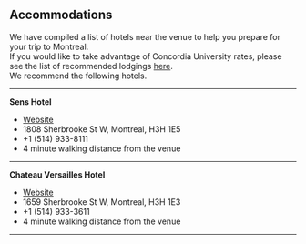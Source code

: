 ## Accommodations

We have compiled a list of hotels near the venue to help you prepare for your trip to Montreal.\
If you would like to take advantage of Concordia University rates, please see the list of recommended lodgings [here](https://www.concordia.ca/events/conferences/transfiction/about/accommodations.html).\
We recommend the following hotels.

***

**Sens Hotel**

*   [Website](https://www.senshotel.com/?gad=1&gclid=Cj0KCQjw5f2lBhCkARIsAHeTvlg1_E7ks4Iv364fDQ2lPOMvnbnmpjNyraj6JKo55I8BwBsL8W40pp4aAqOYEALw_wcB&gclsrc=aw.ds)
*   1808 Sherbrooke St W, Montreal, H3H 1E5
*   +1 (514) 933-8111
*   4 minute walking distance from the venue

***

**Chateau Versailles Hotel**

*   [Website](https://www.chateauversaillesmontreal.com/)
*   1659 Sherbrooke St W, Montreal, H3H 1E3
*   +1 (514) 933-3611
*   4 minute walking distance from the venue

***
